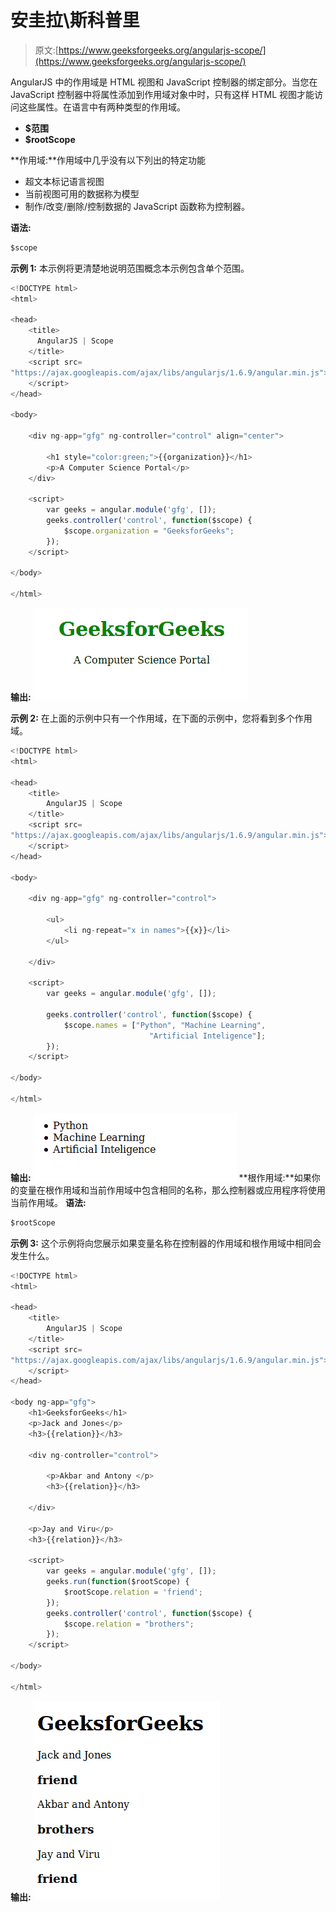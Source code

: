 # 安圭拉\斯科普里

> 原文:[https://www.geeksforgeeks.org/angularjs-scope/](https://www.geeksforgeeks.org/angularjs-scope/)

AngularJS 中的作用域是 HTML 视图和 JavaScript 控制器的绑定部分。当您在 JavaScript 控制器中将属性添加到作用域对象中时，只有这样 HTML 视图才能访问这些属性。在语言中有两种类型的作用域。

*   **$范围**
*   **$rootScope**

**作用域:**作用域中几乎没有以下列出的特定功能

*   超文本标记语言视图
*   当前视图可用的数据称为模型
*   制作/改变/删除/控制数据的 JavaScript 函数称为控制器。

**语法:**

```ts
$scope

```

**示例 1:** 本示例将更清楚地说明范围概念本示例包含单个范围。

```ts
<!DOCTYPE html>
<html>

<head>
    <title>
      AngularJS | Scope
    </title>
    <script src=
"https://ajax.googleapis.com/ajax/libs/angularjs/1.6.9/angular.min.js">
    </script>
</head>

<body>

    <div ng-app="gfg" ng-controller="control" align="center">

        <h1 style="color:green;">{{organization}}</h1>
        <p>A Computer Science Portal</p>
    </div>

    <script>
        var geeks = angular.module('gfg', []);
        geeks.controller('control', function($scope) {
            $scope.organization = "GeeksforGeeks";
        });
    </script>

</body>

</html>
```

**输出:**
![](img/321297f8ea673ccc71e30e77a047d64e.png)

**示例 2:** 在上面的示例中只有一个作用域，在下面的示例中，您将看到多个作用域。

```ts
<!DOCTYPE html>
<html>

<head>
    <title>
        AngularJS | Scope
    </title>
    <script src=
"https://ajax.googleapis.com/ajax/libs/angularjs/1.6.9/angular.min.js">
    </script>
</head>

<body>

    <div ng-app="gfg" ng-controller="control">

        <ul>
            <li ng-repeat="x in names">{{x}}</li>
        </ul>

    </div>

    <script>
        var geeks = angular.module('gfg', []);

        geeks.controller('control', function($scope) {
            $scope.names = ["Python", "Machine Learning",
                               "Artificial Inteligence"];
        });
    </script>

</body>

</html>                    
```

**输出:**
![](img/070de927e3acc2f2d541bb2d17b2c689.png)
**根作用域:**如果你的变量在根作用域和当前作用域中包含相同的名称，那么控制器或应用程序将使用当前作用域。
**语法:**

```ts
$rootScope
```

**示例 3:** 这个示例将向您展示如果变量名称在控制器的作用域和根作用域中相同会发生什么。

```ts
<!DOCTYPE html>
<html>

<head>
    <title>
        AngularJS | Scope
    </title>
    <script src=
"https://ajax.googleapis.com/ajax/libs/angularjs/1.6.9/angular.min.js">
    </script>
</head>

<body ng-app="gfg">
    <h1>GeeksforGeeks</h1>
    <p>Jack and Jones</p>
    <h3>{{relation}}</h3>

    <div ng-controller="control">

        <p>Akbar and Antony </p>
        <h3>{{relation}}</h3>

    </div>

    <p>Jay and Viru</p>
    <h3>{{relation}}</h3>

    <script>
        var geeks = angular.module('gfg', []);
        geeks.run(function($rootScope) {
            $rootScope.relation = 'friend';
        });
        geeks.controller('control', function($scope) {
            $scope.relation = "brothers";
        });
    </script>

</body>

</html>
```

**输出:**
![](img/962a35c9e0fec457a19372c64213d48a.png)